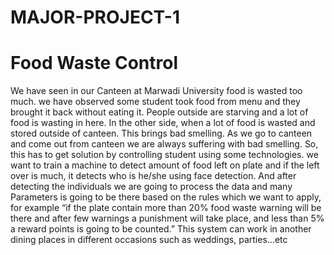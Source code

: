 # MAJOR-PROJECT-1
# Food Waste Control
We have seen in our Canteen at Marwadi University food is wasted too much. we have observed some 
student took food from menu and they brought it back without eating it. People outside are starving and a lot 
of food is wasting in here. 
In the other side, when a lot of food is wasted and stored outside of canteen. This brings bad smelling. As we 
go to canteen and come out from canteen we are always suffering with bad smelling.
So, this has to get solution by controlling student using some technologies. we want to train a machine to 
detect amount of food left on plate and if the left over is much, it detects who is he/she using face detection.
And after detecting the individuals we are going to process the data and many Parameters is going to be 
there based on the rules which we want to apply, for example “if the plate contain more than 20% food 
waste warning will be there and after few warnings a punishment will take place, and less than 5% a reward 
points is going to be counted.”
This system can work in another dining places in different occasions such as weddings, parties…etc
